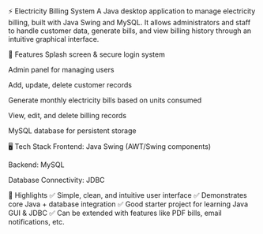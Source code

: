 ⚡ Electricity Billing System
A Java desktop application to manage electricity billing, built with Java Swing and MySQL.
It allows administrators and staff to handle customer data, generate bills, and view billing history through an intuitive graphical interface.

🚀 Features
Splash screen & secure login system

Admin panel for managing users

Add, update, delete customer records

Generate monthly electricity bills based on units consumed

View, edit, and delete billing records

MySQL database for persistent storage


🖥 Tech Stack
Frontend: Java Swing (AWT/Swing components)

Backend: MySQL

Database Connectivity: JDBC


📄 Highlights
✅ Simple, clean, and intuitive user interface
✅ Demonstrates core Java + database integration
✅ Good starter project for learning Java GUI & JDBC
✅ Can be extended with features like PDF bills, email notifications, etc.
